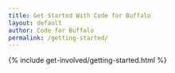 ```yaml
---
title: Get Started With Code for Buffalo
layout: default
author: Code for Buffalo
permalink: /getting-started/
---
```


{% include get-involved/getting-started.html %}